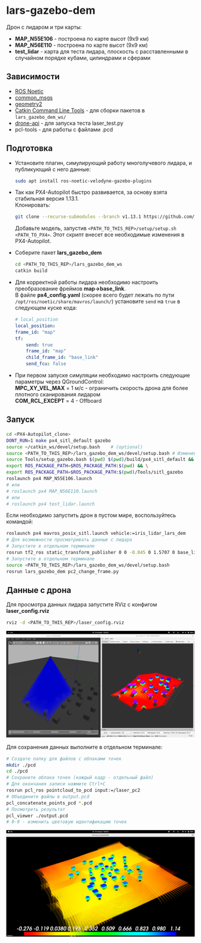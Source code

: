 # lars-gazebo-dem
Дрон с лидаром и три карты:  
* __MAP_N55E106__ - построена по карте высот (9x9 км)  
* __MAP_N56E110__ - построена по карте высот (9x9 км)  
* __test_lidar__ - карта для теста лидара, плоскость с расставленными в случайном порядке кубами, цилиндрами и сферами

## Зависимости
* [ROS Noetic](http://wiki.ros.org/noetic)
* [common_msgs](http://wiki.ros.org/common_msgs?distro=noetic)
* [geometry2](http://wiki.ros.org/geometry2?distro=noetic)
* [Catkin Command Line Tools](https://catkin-tools.readthedocs.io/en/latest/) - для сборки пакетов в `lars_gazebo_dem_ws/`
* [drone-api](https://github.com/boris-gu/drone-api) - для запуска теста laser_test.py
* pcl-tools - для работы с файлами .pcd

## Подготовка
* Установите плагин, симулирующий работу многолучевого лидара, и публикующий с него данные:
    ```bash
    sudo apt install ros-noetic-velodyne-gazebo-plugins
    ```
* Так как PX4-Autopilot быстро развивается, за основу взята стабильная версия 1.13.1.  
    Клонировать:  
    ```bash
    git clone --recurse-submodules --branch v1.13.1 https://github.com/PX4/PX4-Autopilot.git
    ```

    Добавьте модель, запустив `<PATH_TO_THIS_REP>/setup/setup.sh <PATH_TO_PX4>`. Этот скрипт внесет все необходимые изменения в PX4-Autopilot.
* Соберите пакет __lars_gazebo_dem__
    ```bash
    cd <PATH_TO_THIS_REP>/lars_gazebo_dem_ws
    catkin build
    ```
* Для корректной работы лидара необходимо настроить преобразование фреймов __map->base_link__.  
    В файле __px4_config.yaml__ (скорее всего будет лежать по пути `/opt/ros/noetic/share/mavros/launch/`) установите `send` на `true` в следующем куске кода:
    ```yaml
    # local_position
    local_position:
    frame_id: "map"
    tf:
        send: true
        frame_id: "map"
        child_frame_id: "base_link"
        send_fcu: false
    ```
* При первом запуске симуляции необходимо настроить следующие параметры через QGroundControl:  
    __MPC_XY_VEL_MAX__ = 1 м/с - ограничить скорость дрона для более плотного сканирования лидаром  
    __COM_RCL_EXCEPT__ = 4 - Offboard


## Запуск
```bash
cd <PX4-Autopilot_clone>
DONT_RUN=1 make px4_sitl_default gazebo
source ~/catkin_ws/devel/setup.bash    # (optional)
source <PATH_TO_THIS_REP>/lars_gazebo_dem_ws/devel/setup.bash # Изменение фрейма данных с лидара
source Tools/setup_gazebo.bash $(pwd) $(pwd)/build/px4_sitl_default && \
export ROS_PACKAGE_PATH=$ROS_PACKAGE_PATH:$(pwd) && \
export ROS_PACKAGE_PATH=$ROS_PACKAGE_PATH:$(pwd)/Tools/sitl_gazebo
roslaunch px4 MAP_N55E106.launch
# или
# roslaunch px4 MAP_N56E110.launch
# или
# roslaunch px4 test_lidar.launch
```
Если необходимо запустить дрон в пустом мире, воспользуйтесь командой:
```bash
roslaunch px4 mavros_posix_sitl.launch vehicle:=iris_lidar_lars_dem
# Для возможности просматривать данные с лидара
# Запустите в отдельном терминале
rosrun tf2_ros static_transform_publisher 0 0 -0.045 0 1.5707 0 base_link laser_frame
# Запустите в отдельном терминале
source <PATH_TO_THIS_REP>/lars_gazebo_dem_ws/devel/setup.bash
rosrun lars_gazebo_dem pc2_change_frame.py
```

## Данные с дрона
Для просмотра данных лидара запустите RViz с конфигом __laser_config.rviz__
```bash
rviz -d <PATH_TO_THIS_REP>/laser_config.rviz
```

![RViz](./img/rviz.png)

Для сохранения данных выполните в отдельном терминале:
```bash
# Создате папку для файлов с облаками точек
mkdir ./pcd
cd ./pcd
# Сохраните облака точек (каждый кадр - отдельный файл)
# Для окончания записи нажмите Ctrl+C
rosrun pcl_ros pointcloud_to_pcd input:=/laser_pc2
# Объедините файлы в output.pcd
pcl_concatenate_points_pcd *.pcd
# Посмотреть результат
pcl_viewer ./output.pcd
# 0-9 - изменить цветовую идентификацию точек
```


![pcl_viewer](./img/pcl_viewer.png)